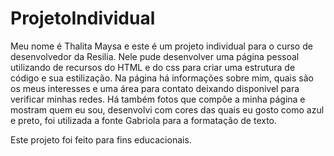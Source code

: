 # ProjetoIndividual
Meu nome é Thalita Maysa e este é um projeto individual para o curso de desenvolvedor da Resilia.
Nele pude desenvolver uma página pessoal utilizando de recursos do HTML e do css para criar uma estrutura de código e sua estilização.
Na página há informações sobre mim, quais são os meus interesses e uma área para contato deixando disponivel para verificar minhas redes.
Há também fotos que compõe a minha página e mostram quem eu sou, desenvolvi com cores das quais eu gosto como azul e preto, foi utilizada
a fonte Gabriola para a formatação de texto.

Este projeto foi feito para fins educacionais.

